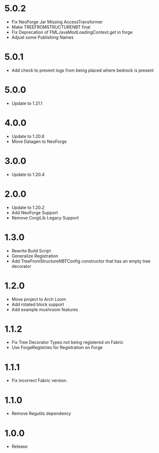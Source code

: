 # 5.0.2
* Fix NeoForge Jar Missing AccessTransformer
* Make TREEFROMSTRUCTURENBT final
* Fix Deprecation of FMLJavaModLoadingContext.get in forge
* Adjust some Publishing Names

# 5.0.1
* Add check to prevent logs from being placed where bedrock is present

# 5.0.0
* Update to 1.21.1

# 4.0.0
* Update to 1.20.6
* Move Datagen to NeoForge

# 3.0.0
* Update to 1.20.4

# 2.0.0
* Update to 1.20.2
* Add NeoForge Support
* Remove CorgiLib Legacy Support

# 1.3.0
* Rewrite Build Script
* Generalize Registration
* Add TreeFromStructureNBTConfig constructor that has an empty tree decorator

# 1.2.0
* Move project to Arch Loom
* Add rotated block support
* Add example mushroom features

# 1.1.2
* Fix Tree Decorator Types not being registered on Fabric
* Use ForgeRegistries for Registration on Forge

# 1.1.1
* Fix incorrect Fabric version.

# 1.1.0
* Remove Regutils dependency

# 1.0.0
* Release